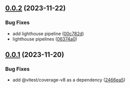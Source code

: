 ## [0.0.2](https://github.com/rubenlupi/react-tw-vite-boilerplate/compare/v0.0.1...v0.0.2) (2023-11-22)


### Bug Fixes

* add lighthouse pipeline ([00c782d](https://github.com/rubenlupi/react-tw-vite-boilerplate/commit/00c782d73dd9ac2d8ff0befe3ca928a97c89d571))
* lighthouse pipelines ([06374a0](https://github.com/rubenlupi/react-tw-vite-boilerplate/commit/06374a0f14412db5abe3979322095beac6fb1b7a))



## [0.0.1](https://github.com/rubenlupi/react-tw-vite-boilerplate/compare/2466ea5d1ca0f2fb7a2bc74c75a444e993759270...v0.0.1) (2023-11-20)


### Bug Fixes

* add @vitest/coverage-v8 as a dependency ([2466ea5](https://github.com/rubenlupi/react-tw-vite-boilerplate/commit/2466ea5d1ca0f2fb7a2bc74c75a444e993759270))



